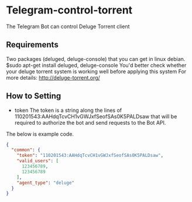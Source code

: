 # Telegram-control-torrent
The Telegram Bot can control Deluge Torrent client

## Requirements
Two packages (deluged, deluge-console) that you can get in linux debian.
$sudo apt-get install deluged, deluge-console
You'd better check whether your deluge torrent system is working well before applying this system
For more details: http://deluge-torrent.org/


## How to Setting
* token
The token is a string along the lines of 110201543:AAHdqTcvCH1vGWJxfSeofSAs0K5PALDsaw that will be required to authorize the bot and send requests to the Bot API.

The below is example code.
```json
{
  "common": {
    "token": "110201543:AAHdqTcvCH1vGWJxfSeofSAs0K5PALDsaw",
    "valid_users": [
      123456789,
      123456789
    ],
    "agent_type": "deluge"
  }
}
```
